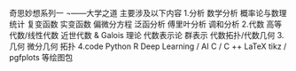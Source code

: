 奇思妙想系列一
¬——大学之道
主要涉及以下内容
1.分析
  	数学分析
  	概率论与数理统计
  	复变函数
  	实变函数
  	偏微分方程
  	泛函分析
  	傅里叶分析
  	调和分析
2.代数
  	高等代数/线性代数
  	近世代数 & Galois 理论
  	代数表示论
  	群表示
  	代数拓扑/代数几何
3.几何
  	微分几何
	拓扑
4.code
  	Python
  	R
  	Deep Learning / AI
  	C / C ++ 
  	LaTeX
  	tikz / pgfplots 等绘图包
